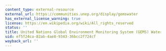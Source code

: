 ```yaml
---
content_type: external-resource
external_url: https://communities.unep.org/display/gemswater
has_external_license_warning: true
license: https://en.wikipedia.org/wiki/All_rights_reserved
status: ''
title: United Nations Global Environment Monitoring System (GEMS) Water Programme
uid: ef5f24ca-82ab-4ae8-9343-36bcc2f724cf
wayback_url: ''
---
```

